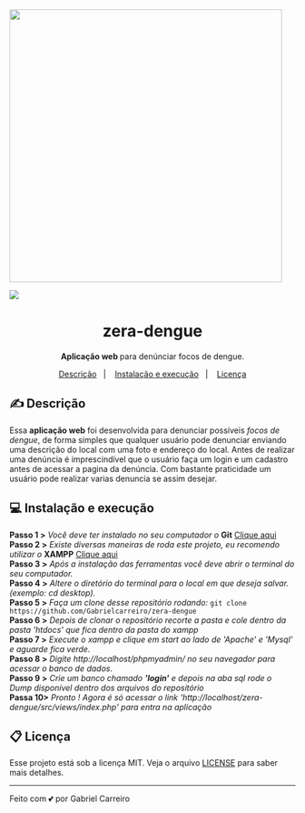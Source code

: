 <img src="https://i.imgur.com/FGh1Cap.png" width="480">

![](https://media.giphy.com/media/Uq49MQwwKDkXSjesDD/giphy.gif)

<h1 align="center"> zera-dengue </h1>
<p align="center"> <strong> Aplicação web </strong> para denúnciar focos de dengue.  </p>

<p align="center">
  <a href="#-descrição">Descrição</a>&nbsp;&nbsp;&nbsp;|&nbsp;&nbsp;&nbsp;
  <a href="#-instalação-e-execução">Instalação e execução</a>&nbsp;&nbsp;&nbsp;|&nbsp;&nbsp;&nbsp;
  <a href="#memo-licença">Licença</a>
</p>
 
## ✍ Descrição

 Essa **aplicação web** foi desenvolvida para denunciar possíveis *focos de dengue*, de forma simples 
 que qualquer usuário pode denunciar enviando uma descrição do local com uma foto e endereço do local.
 Antes de realizar uma denúncia é imprescindível que o usuário faça um login e um cadastro antes de acessar
 a pagina da denúncia. Com bastante praticidade um usuário pode realizar varias denuncia se assim desejar.
 
 ## 💻 Instalação e execução
 
**Passo 1 >**  *Você deve ter instalado no seu computador o*  **Git** <a href="https://git-scm.com/"> Clique aqui </a><br>
**Passo 2 >**  *Existe diversas maneiras de roda este projeto, eu recomendo utilizar o* **XAMPP** <a href="https://www.apachefriends.org/pt_br/index.html"> Clique aqui </a><br>
**Passo 3 >**  *Após a instalação das ferramentas você deve abrir o terminal do seu computador.* <br>
**Passo 4 >**  *Altere o diretório do terminal para o local em que deseja salvar. (exemplo: cd desktop).*<br>
**Passo 5 >**  *Faça um clone desse repositório rodando:* `git clone https://github.com/Gabrielcarreiro/zera-dengue`<br>
**Passo 6 >**  *Depois de clonar o repositório recorte a pasta e cole dentro da pasta 'htdocs' que fica dentro da pasta do xampp* <br>
**Passo 7 >**  *Execute o xampp e clique em start ao lado de 'Apache' e 'Mysql' e  aguarde fica verde.* </i><br>
**Passo 8 >**  *Digite http://localhost/phpmyadmin/ no seu navegador para acessar o banco de dados*.<br>
**Passo 9 >**  *Crie um banco chamado **'login'** e depois na aba sql rode o Dump disponível dentro dos arquivos do repositório* <br>
**Passa 10>**  *Pronto ! Agora é só acessar o link 'http://localhost/zera-dengue/src/views/index.php' para entra na aplicação* <br>

## 📋 Licença

Esse projeto está sob a licença MIT. Veja o arquivo [LICENSE](LICENSE.md) para saber mais detalhes.

---
Feito com 💕 por Gabriel Carreiro

